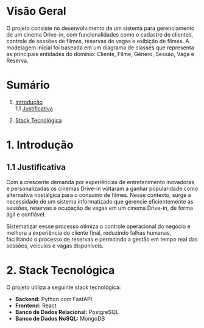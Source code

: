 # Visão Geral

O projeto consiste no desenvolvimento de um sistema para gerenciamento de um cinema Drive-in, com funcionalidades como o cadastro de clientes, controle de sessões de filmes, reservas de vagas e exibição de filmes. A modelagem inicial foi baseada em um diagrama de classes que representa as principais entidades do domínio: Cliente, Filme, Gênero, Sessão, Vaga e Reserva.

# Sumário 

1. [Introdução](#1-introdução)  
   1.1 [Justificativa](#11-justificativa)  

2. [Stack Tecnológica](#2-stack-tecnológica)

# 1. Introdução

## 1.1 Justificativa

Com a crescente demanda por experiências de entretenimento inovadoras e personalizadas os cinemas Drive-in voltaram a ganhar popularidade como alternativa nostálgica para o consumo de filmes. Nesse contexto, surge a necessidade de um sistema informatizado que gerencie eficientemente as sessões, reservas e ocupação de vagas em um cinema Drive-in, de forma ágil e confiável.

Sistematizar eesse processo otimiza o controle operacional do negócio e melhora a experiência do cliente final, reduzindo falhas humanas, facilitando o processo de reservas e permitindo a gestão em tempo real das sessões, veículos e vagas disponíveis.

# 2. Stack Tecnológica

O projeto utiliza a seguinte stack tecnológica:

- **Backend:** Python com FastAPI
- **Frontend:** React
- **Banco de Dados Relacional:** PostgreSQL
- **Banco de Dados NoSQL:** MongoDB 

